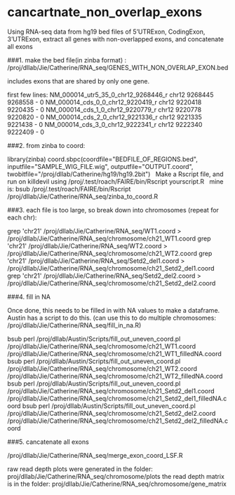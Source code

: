 # cancartnate_non_overlap_exons

Using RNA-seq data
from hg19 bed files of 5’UTRExon, CodingExon, 3’UTRExon, extract all genes with non-overlapped exons, and concatenate all exons


###1. make the bed file(in zinba format) : /proj/dllab/Jie/Catherine/RNA_seq/GENES_WITH_NON_OVERLAP_EXON.bed

includes exons that are shared by only one gene.

first few lines:
NM_000014_utr5_35_0_chr12_9268446_r	chr12	9268445	9268558	- 0
NM_000014_cds_0_0_chr12_9220419_r	chr12	9220418	9220435	- 0
NM_000014_cds_1_0_chr12_9220779_r	chr12	9220778	9220820	- 0
NM_000014_cds_2_0_chr12_9221336_r	chr12	9221335	9221438	- 0
NM_000014_cds_3_0_chr12_9222341_r	chr12	9222340	9222409	- 0


###2. from zinba to coord: 

library(zinba)
coord.sbpc(coordfile="BEDFILE_OF_REGIONS.bed", inputfile="SAMPLE_WIG_FILE.wig", outputfile="OUTPUT.coord", twobitfile="/proj/dllab/Catherine/hg19/hg19.2bit")
 
Make a Rscript file, and run on killdevil using /proj/.test/roach/FAIRE/bin/Rscript yourscript.R
 
mine is: bsub /proj/.test/roach/FAIRE/bin/Rscript /proj/dllab/Jie/Catherine/RNA_seq/zinba_to_coord.R



###3. each file is too large, so break down into chromosomes (repeat for each chr):


grep 'chr21' /proj/dllab/Jie/Catherine/RNA_seq/WT1.coord        > /proj/dllab/Jie/Catherine/RNA_seq/chromosome/ch21_WT1.coord
grep 'chr21' /proj/dllab/Jie/Catherine/RNA_seq/WT2.coord        > /proj/dllab/Jie/Catherine/RNA_seq/chromosome/ch21_WT2.coord
grep 'chr21' /proj/dllab/Jie/Catherine/RNA_seq/Setd2_del1.coord > /proj/dllab/Jie/Catherine/RNA_seq/chromosome/ch21_Setd2_del1.coord
grep 'chr21' /proj/dllab/Jie/Catherine/RNA_seq/Setd2_del2.coord > /proj/dllab/Jie/Catherine/RNA_seq/chromosome/ch21_Setd2_del2.coord


###4. fill in NA

Once done, this needs to be filled in with NA values to make a dataframe. Austin has a script to do this. (can use this to do multiple chromosomes: /proj/dllab/Jie/Catherine/RNA_seq/fill_in_na.R)


bsub perl /proj/dllab/Austin/Scripts/fill_out_uneven_coord.pl /proj/dllab/Jie/Catherine/RNA_seq/chromosome/ch21_WT1.coord        /proj/dllab/Jie/Catherine/RNA_seq/chromosome/ch21_WT1_filledNA.coord
bsub perl /proj/dllab/Austin/Scripts/fill_out_uneven_coord.pl /proj/dllab/Jie/Catherine/RNA_seq/chromosome/ch21_WT2.coord        /proj/dllab/Jie/Catherine/RNA_seq/chromosome/ch21_WT2_filledNA.coord
bsub perl /proj/dllab/Austin/Scripts/fill_out_uneven_coord.pl /proj/dllab/Jie/Catherine/RNA_seq/chromosome/ch21_Setd2_del1.coord /proj/dllab/Jie/Catherine/RNA_seq/chromosome/ch21_Setd2_del1_filledNA.coord
bsub perl /proj/dllab/Austin/Scripts/fill_out_uneven_coord.pl /proj/dllab/Jie/Catherine/RNA_seq/chromosome/ch21_Setd2_del2.coord /proj/dllab/Jie/Catherine/RNA_seq/chromosome/ch21_Setd2_del2_filledNA.coord


###5. cancatenate all exons

/proj/dllab/Jie/Catherine/RNA_seq/merge_exon_coord_LSF.R

raw read depth plots were generated in the folder: proj/dllab/Jie/Catherine/RNA_seq/chromosome/plots
the read depth matrix is in the folder: proj/dllab/Jie/Catherine/RNA_seq/chromosome/gene_matrix
